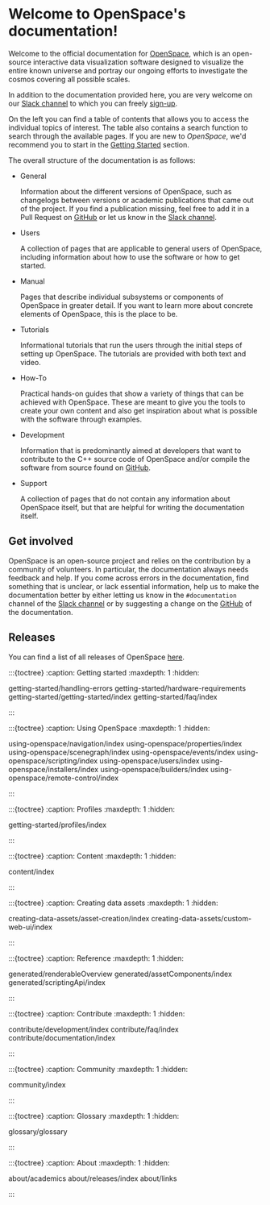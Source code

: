 # Welcome to OpenSpace's documentation!
Welcome to the official documentation for [OpenSpace](https://openspaceproject.com), which is an open-source interactive data visualization software designed to visualize the entire known universe and portray our ongoing efforts to investigate the cosmos covering all possible scales.

In addition to the documentation provided here, you are very welcome on our [Slack channel](https://openspacesupport.slack.com) to which you can freely [sign-up](https://join.slack.com/t/openspacesupport/shared_invite/enQtMjUxNzUyMTQ1ODQxLTRmNDI1YTA4ODkzODUyODE0YjIzODU0NWU1NGY1NWIzZDUzMDgwM2VkYmE1ZGY3MmU2OWI5NzhlN2U3NWU2NTQ).

On the left you can find a table of contents that allows you to access the individual topics of interest. The table also contains a search function to search through the available pages. If you are new to _OpenSpace_, we'd recommend you to start in the [Getting Started](getting-started/getting-started/index) section.

The overall structure of the documentation is as follows:

  - General

    Information about the different versions of OpenSpace, such as changelogs between versions or academic publications that came out of the project. If you find a publication missing, feel free to add it in a Pull Request on [GitHub](https://github.com/OpenSpace/OpenSpace-Docs) or let us know in the [Slack channel](https://openspacesupport.slack.com).

  - Users

    A collection of pages that are applicable to general users of OpenSpace, including information about how to use the software or how to get started.

  - Manual

    Pages that describe individual subsystems or components of OpenSpace in greater detail. If you want to learn more about concrete elements of OpenSpace, this is the place to be.

  - Tutorials

    Informational tutorials that run the users through the initial steps of setting up OpenSpace. The tutorials are provided with both text and video.

  - How-To

    Practical hands-on guides that show a variety of things that can be achieved with OpenSpace. These are meant to give you the tools to create your own content and also get inspiration about what is possible with the software through examples.

  - Development

    Information that is predominantly aimed at developers that want to contribute to the C++ source code of OpenSpace and/or compile the software from source found on [GitHub](https://github.com/OpenSpace/OpenSpace).

  - Support

    A collection of pages that do not contain any information about OpenSpace itself, but that are helpful for writing the documentation itself.


## Get involved
OpenSpace is an open-source project and relies on the contribution by a community of volunteers. In particular, the documentation always needs feedback and help. If you come across errors in the documentation, find something that is unclear, or lack essential information, help us to make the documentation better by either letting us know in the `#documentation` channel of the [Slack channel](https://openspacesupport.slack.com) or by suggesting a change on the [GitHub](https://github.com/OpenSpace/OpenSpace-Docs) of the documentation.

## Releases
You can find a list of all releases of OpenSpace [here](about/releases/index.md).


<!--
  Sidebar
-->

:::{toctree}
:caption: Getting started
:maxdepth: 1
:hidden:

getting-started/handling-errors
getting-started/hardware-requirements
getting-started/getting-started/index
getting-started/faq/index

:::

:::{toctree}
:caption: Using OpenSpace
:maxdepth: 1
:hidden:

using-openspace/navigation/index
using-openspace/properties/index
using-openspace/scenegraph/index
using-openspace/events/index
using-openspace/scripting/index
using-openspace/users/index
using-openspace/installers/index
using-openspace/builders/index
using-openspace/remote-control/index

:::

:::{toctree}
:caption: Profiles
:maxdepth: 1
:hidden:

getting-started/profiles/index

:::

:::{toctree}
:caption: Content
:maxdepth: 1
:hidden:

content/index

:::

:::{toctree}
:caption: Creating data assets
:maxdepth: 1
:hidden:

creating-data-assets/asset-creation/index
creating-data-assets/custom-web-ui/index

:::

:::{toctree}
:caption: Reference
:maxdepth: 1
:hidden:

generated/renderableOverview
generated/assetComponents/index
generated/scriptingApi/index

:::

:::{toctree}
:caption: Contribute
:maxdepth: 1
:hidden:

contribute/development/index
contribute/faq/index
contribute/documentation/index

:::

:::{toctree}
:caption: Community
:maxdepth: 1
:hidden:

community/index

:::

:::{toctree}
:caption: Glossary
:maxdepth: 1
:hidden:

glossary/glossary

:::

:::{toctree}
:caption: About
:maxdepth: 1
:hidden:

about/academics
about/releases/index
about/links

:::
